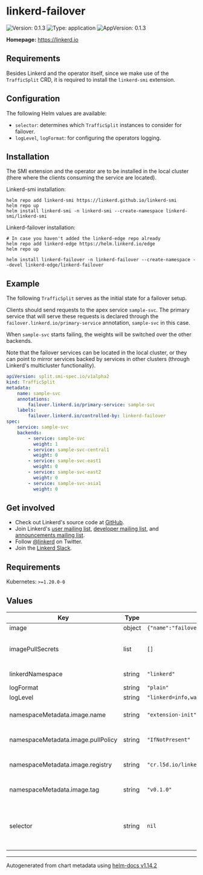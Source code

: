 <!-- markdownlint-disable -->
# linkerd-failover

![Version: 0.1.3](https://img.shields.io/badge/Version-0.1.3-informational?style=flat-square)
![Type: application](https://img.shields.io/badge/Type-application-informational?style=flat-square)
![AppVersion: 0.1.3](https://img.shields.io/badge/AppVersion-0.1.3-informational?style=flat-square)

**Homepage:** <https://linkerd.io>

## Requirements

Besides Linkerd and the operator itself, since we make use of the `TrafficSplit`
CRD, it is required to install the `linkerd-smi` extension.

## Configuration

The following Helm values are available:

- `selector`: determines which `TrafficSplit` instances to consider for
  failover.
- `logLevel`, `logFormat`: for configuring the operators logging.

## Installation

The SMI extension and the operator are to be installed in the local cluster
(there where the clients consuming the service are located).

Linkerd-smi installation:

```console
helm repo add linkerd-smi https://linkerd.github.io/linkerd-smi
helm repo up
helm install linkerd-smi -n linkerd-smi --create-namespace linkerd-smi/linkerd-smi
```

Linkerd-failover installation:

```console
# In case you haven't added the linkerd-edge repo already
helm repo add linkerd-edge https://helm.linkerd.io/edge
helm repo up

helm install linkerd-failover -n linkerd-failover --create-namespace --devel linkerd-edge/linkerd-failover
```

## Example

The following `TrafficSplit` serves as the initial state for a failover setup.

Clients should send requests to the apex service `sample-svc`. The primary
service that will serve these requests is declared through the
`failover.linkerd.io/primary-service` annotation, `sample-svc` in this case.

When `sample-svc` starts failing, the weights will be switched over the other
backends.

Note that the failover services can be located in the local cluster, or they can
point to mirror services backed by services in other clusters (through Linkerd's
multicluster functionality).

```yaml
apiVersion: split.smi-spec.io/v1alpha2
kind: TrafficSplit
metadata:
    name: sample-svc
    annotations:
        failover.linkerd.io/primary-service: sample-svc
    labels:
        failover.linkerd.io/controlled-by: linkerd-failover
spec:
    service: sample-svc
    backends:
        - service: sample-svc
          weight: 1
        - service: sample-svc-central1
          weight: 0
        - service: sample-svc-east1
          weight: 0
        - service: sample-svc-east2
          weight: 0
        - service: sample-svc-asia1
          weight: 0
```

## Get involved

* Check out Linkerd's source code at [GitHub][linkerd2].
* Join Linkerd's [user mailing list][linkerd-users], [developer mailing
  list][linkerd-dev], and [announcements mailing list][linkerd-announce].
* Follow [@linkerd][twitter] on Twitter.
* Join the [Linkerd Slack][slack].

[cncf]: https://www.cncf.io/
[getting-started]: https://linkerd.io/2/getting-started/
[linkerd2]: https://github.com/linkerd/linkerd2
[linkerd-announce]: https://lists.cncf.io/g/cncf-linkerd-announce
[linkerd-dev]: https://lists.cncf.io/g/cncf-linkerd-dev
[linkerd-docs]: https://linkerd.io/2/overview/
[linkerd-users]: https://lists.cncf.io/g/cncf-linkerd-users
[slack]: http://slack.linkerd.io
[twitter]: https://twitter.com/linkerd

## Requirements

Kubernetes: `>=1.20.0-0`

## Values

| Key | Type | Default | Description |
|-----|------|---------|-------------|
| image | object | `{"name":"failover","registry":"cr.l5d.io/linkerd","tag":"0.1.3"}` | Docker image |
| imagePullSecrets | list | `[]` | imagePullSecrets to apply to all ServiceAccounts for pulling images from private registries |
| linkerdNamespace | string | `"linkerd"` | Namespace of the Linkerd core control-plane install |
| logFormat | string | `"plain"` | Log format (`plain` or `json`) |
| logLevel | string | `"linkerd=info,warn"` | Log level |
| namespaceMetadata.image.name | string | `"extension-init"` | Docker image name for the namespace-metadata instance |
| namespaceMetadata.image.pullPolicy | string | `"IfNotPresent"` | Pull policy for the namespace-metadata instance |
| namespaceMetadata.image.registry | string | `"cr.l5d.io/linkerd"` | Docker registry for the namespace-metadata instance |
| namespaceMetadata.image.tag | string | `"v0.1.0"` | Docker image tag for the namespace-metadata instance |
| selector | string | `nil` | Determines which `TrafficSplit` instances to consider for failover. If empty, defaults to failover.linkerd.io/controlled-by={{ .Release.Name }} |

----------------------------------------------
Autogenerated from chart metadata using [helm-docs v1.14.2](https://github.com/norwoodj/helm-docs/releases/v1.14.2)
